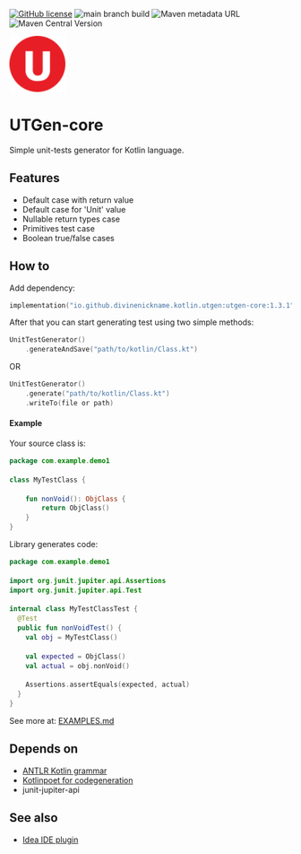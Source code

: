 [![GitHub license](https://img.shields.io/badge/license-Apache%20License%202.0-blue.svg?style=flat)](https://www.apache.org/licenses/LICENSE-2.0)
![main branch build](https://github.com/divinenickname/utgen-kotlin-core/actions/workflows/mainbranch-build.yml/badge.svg)
![Maven metadata URL](https://img.shields.io/maven-metadata/v?metadataUrl=https%3A%2F%2Frepo1.maven.org%2Fmaven2%2Fio%2Fgithub%2Fdivinenickname%2Fkotlin%2Futgen%2Futgen-core%2Fmaven-metadata.xml&style=flat&label=sonatype-central&color=green)
![Maven Central Version](https://img.shields.io/maven-central/v/io.github.divinenickname.kotlin.utgen/utgen-core?style=flat&color=green)


<img width="100px" src="./logo.svg"  alt="Logo image. Red circle with letter U inside."/><br>
# UTGen-core 

Simple unit-tests generator for Kotlin language.

## Features
- Default case with return value
- Default case for 'Unit' value
- Nullable return types case
- Primitives test case
- Boolean true/false cases

## How to
Add dependency:
```kotlin
implementation("io.github.divinenickname.kotlin.utgen:utgen-core:1.3.1")
```

After that you can start generating test using two simple methods:
```kotlin
UnitTestGenerator()
    .generateAndSave("path/to/kotlin/Class.kt")
```

OR
```kotlin
UnitTestGenerator()
    .generate("path/to/kotlin/Class.kt")
    .writeTo(file or path)
```

#### Example
Your source class is:
```kotlin
package com.example.demo1

class MyTestClass {

    fun nonVoid(): ObjClass {
        return ObjClass()
    }
}
```

Library generates code:
```kotlin
package com.example.demo1

import org.junit.jupiter.api.Assertions
import org.junit.jupiter.api.Test

internal class MyTestClassTest {
  @Test
  public fun nonVoidTest() {
    val obj = MyTestClass()

    val expected = ObjClass()
    val actual = obj.nonVoid()

    Assertions.assertEquals(expected, actual)
  }
}
```

See more at: [EXAMPLES.md](EXAMPLES.md)

## Depends on

- [ANTLR Kotlin grammar](https://github.com/Kotlin/kotlin-spec)
- [Kotlinpoet for codegeneration](https://github.com/square/kotlinpoet)
- junit-jupiter-api

## See also
- [Idea IDE plugin](https://github.com/divinenickname/utgen-kotlin-idea-plugin)
